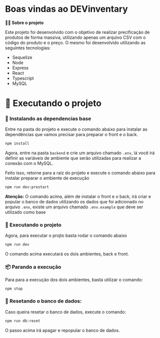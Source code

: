 # Boas vindas ao DEVinventary

<strong>👨‍💻 Sobre o projeto</strong>

Este projeto foi desenvolvido com o objetivo de realizar precificação de produtos de forma massiva, utilizando apenas um arquivo CSV com o código do produto e o preço. O mesmo foi desenvolvido utilizando as seguintes tecnologias:

- Sequelize
- Node
- Express
- React
- Typescript
- MySQL

# 🔰 Executando o projeto

### 🔑 Instalando as dependencias base

Entre na pasta do projeto e execute o comando abaixo para instalar as dependências que vamos precisar para preparar o front e o back.

```sh
npm install
```

Agora, entre na pasta `backend` e crie um arquivo chamado `.env`, lá você irá definir as variáveis de ambiente que serão utilizadas para realizar a conexão com o MySQL.

Feito isso, retorne para a raíz do projeto e execute o comando abaixo para instalar preparar o ambiente de execução

```sh
npm run dev:prestart
```

**Atenção:** O comando acima, além de instalar o front e o back, irá criar e popular o banco de dados utilizando os dados que foi adicionado no arquivo `.env`, existe um arquivo chamado `.env.example` que deve ser utilizado como base

### 🔐 Executando o projeto

Agora, para executar o projto basta rodar o comando abaixo

```sh
npm run dev
```

O comando acima executará os dois ambientes, back e front.

### 📦 Parando a execução

Para para a execução dos dois ambientes, basta utilizar o comando:

```sh
npm stop
```

### 🐳 Resetando o banco de dados:

Caso queira resetar o banco de dados, execute o comando:

```sh
npm run db:reset
```

O passo acima irá apagar e repopular o banco de dados.

